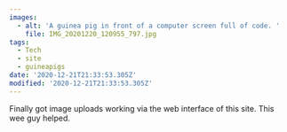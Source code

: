 ```yaml
---
images:
  - alt: 'A guinea pig in front of a computer screen full of code. '
    file: IMG_20201220_120955_797.jpg
tags:
  - Tech
  - site
  - guineapigs
date: '2020-12-21T21:33:53.305Z'
modified: '2020-12-21T21:33:53.305Z'
---
```

Finally got image uploads working via the web interface of this site. This wee guy helped.
